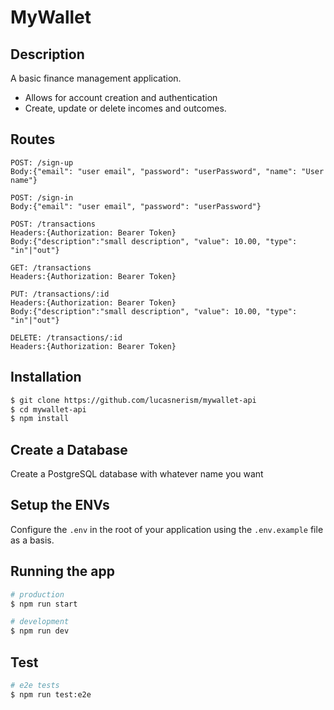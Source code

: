 # MyWallet

## Description
A basic finance management application.
+ Allows for account creation and authentication
+ Create, update or delete incomes and outcomes.

## Routes
```
POST: /sign-up
Body:{"email": "user email", "password": "userPassword", "name": "User name"}

POST: /sign-in
Body:{"email": "user email", "password": "userPassword"}

POST: /transactions
Headers:{Authorization: Bearer Token}
Body:{"description":"small description", "value": 10.00, "type": "in"|"out"}

GET: /transactions
Headers:{Authorization: Bearer Token}

PUT: /transactions/:id
Headers:{Authorization: Bearer Token}
Body:{"description":"small description", "value": 10.00, "type": "in"|"out"}

DELETE: /transactions/:id
Headers:{Authorization: Bearer Token}
```


## Installation

```bash
$ git clone https://github.com/lucasnerism/mywallet-api
$ cd mywallet-api
$ npm install
```

## Create a Database
Create a PostgreSQL database with whatever name you want


## Setup the ENVs
Configure the `.env` in the root of your application using the `.env.example` file as a basis.


## Running the app

```bash
# production
$ npm run start

# development
$ npm run dev

```

## Test

```bash
# e2e tests
$ npm run test:e2e
```
